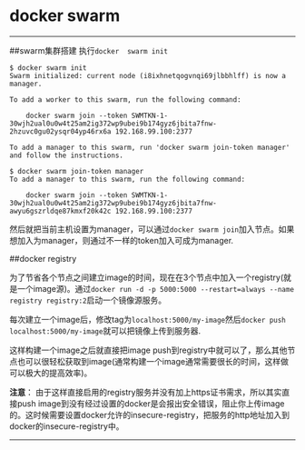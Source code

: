 # docker swarm
----
##swarm集群搭建
执行`docker  swarm init`

```
$ docker swarm init
Swarm initialized: current node (i8ixhnetqogvnqi69jlbbhlff) is now a manager.

To add a worker to this swarm, run the following command:

    docker swarm join --token SWMTKN-1-30wjh2ual0u0w4t25am2ig372wp9ubei9b174gyz6jbita7fnw-2hzuvc0gu02ysqr04yp46rx6a 192.168.99.100:2377

To add a manager to this swarm, run 'docker swarm join-token manager' and follow the instructions.

$ docker swarm join-token manager
To add a manager to this swarm, run the following command:

    docker swarm join --token SWMTKN-1-30wjh2ual0u0w4t25am2ig372wp9ubei9b174gyz6jbita7fnw-awyu6gszrldqe87kmxf20k42c 192.168.99.100:2377

```

然后就把当前主机设置为manager，可以通过`docker swarm join`加入节点。如果想加入为manager，则通过不一样的token加入可成为manager.


##docker registry

为了节省各个节点之间建立image的时间，现在在3个节点中加入一个registry(就是一个image源)。通过`docker run -d -p 5000:5000 --restart=always --name registry registry:2`启动一个镜像源服务。

每次建立一个image后，修改tag为`localhost:5000/my-image`然后`docker push localhost:5000/my-image`就可以把镜像上传到服务器.

这样构建一个image之后就直接把image push到registry中就可以了，那么其他节点也可以很轻松获取到image(通常构建一个image通常需要很长的时间，这样做可以极大的提高效率)。

**注意**：
由于这样直接启用的registry服务并没有加上https证书需求，所以其实直接push image到没有经过设置的docker是会报出安全错误，阻止你上传image的。这时候需要设置docker允许的insecure-registry，把服务的http地址加入到docker的insecure-registry中。

----------